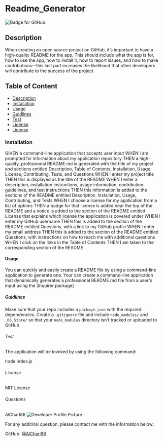   # Readme_Generator
  ![Badge for GitHub](https://img.shields.io/github/languages/top/AlCharl88/undefined?style=flat&logo=appveyor) 

  ## Description

  When creating an open source project on GitHub, it’s important to have a high-quality README for the app. This should include what the app is for, how to use the app, how to install it, how to report issues, and how to make contributions&mdash;this last part increases the likelihood that other developers will contribute to the success of the project. 

  ## Table of Content 
  * [Description](#descripton) 
  * [Installation](#installation) 
  * [Usage](#usage) 
  * [Guidlines](#guidlines) 
  * [Test](#test) 
  * [License](#license) 
  * [License](#license)
    
  ### Installation
    
  GIVEN a command-line application that accepts user input
  WHEN I am prompted for information about my application repository
  THEN a high-quality, professional README.md is generated with the title of my project and sections entitled Description, Table of Contents, Installation, Usage, License, Contributing, Tests, and Questions
  WHEN I enter my project title
  THEN this is displayed as the title of the README
  WHEN I enter a description, installation instructions, usage information, contribution guidelines, and test instructions
  THEN this information is added to the sections of the README entitled Description, Installation, Usage, Contributing, and Tests
  WHEN I choose a license for my application from a list of options
  THEN a badge for that license is added near the top of the README and a notice is added to the section of the README entitled License that explains which license the application is covered under
  WHEN I enter my GitHub username
  THEN this is added to the section of the README entitled Questions, with a link to my GitHub profile
  WHEN I enter my email address
  THEN this is added to the section of the README entitled Questions, with instructions on how to reach me with additional questions
  WHEN I click on the links in the Table of Contents
  THEN I am taken to the corresponding section of the README
    
    
  #### Usage
    
  You can quickly and easily create a README file by using a command-line application to generate one. Your can create a command-line application that dynamically generates a professional README.md file from a user's input using the [Inquirer package]
    
    
  ##### Guidlines
  Make sure that your repo includes a `package.json` with the required dependencies.
  Create a `.gitignore` file and include `node_modules/` and `.DS_Store/` so that your `node_modules` directory isn't tracked or uploaded to GitHub.
    
    
  ###### Test
    
  The application will be invoked by using the following command:

  node index.js
    
  ###### License
    
  MIT License
    
  ###### Questions

  AlCharl88
  ![Developer Profile Picture](https://avatars.githubusercontent.com/u/80181038?v=4) 
  
  For any additinal question, please contact me with the information below:
   
  GitHub: [@AlCharl88](https://api.github.com/users/AlCharl88)
    